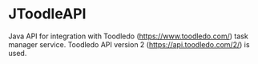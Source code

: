 JToodleAPI
==========

Java API for integration with Toodledo (https://www.toodledo.com/) task manager service. Toodledo API version 2 (https://api.toodledo.com/2/) is used.